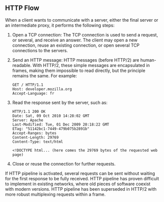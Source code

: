 ## HTTP Flow
When a client wants to communicate with a server, either the final
server or an intermediate proxy, it performs the following steps:

1. Open a TCP connection: The TCP connection is used to send a request,
   or several, and receive an answer. The client may open a new
   connection, reuse an existing connection, or open several TCP
   connections to the servers.
2. Send an HTTP message: HTTP messages (before HTTP/2) are
   human-readable. With HTTP/2, these simple messages are encapsulated
   in frames, making them impossible to read directly, but the principle
   remains the same. For example:
   
    ```
    GET / HTTP/1.1
    Host: developer.mozilla.org
    Accept-Language: fr
    ```
3. Read the response sent by the server, such as:

    ```
    HTTP/1.1 200 OK
    Date: Sat, 09 Oct 2010 14:28:02 GMT
    Server: Apache
    Last-Modified: Tue, 01 Dec 2009 20:18:22 GMT
    ETag: "51142bc1-7449-479b075b2891b"
    Accept-Ranges: bytes
    Content-Length: 29769
    Content-Type: text/html

    <!DOCTYPE html... (here comes the 29769 bytes of the requested web page)
    ```
4. Close or reuse the connection for further requests.

If HTTP pipeline is activated, several requests can be sent without
waiting for the first response to be fully received. HTTP pipeline has
proven difficult to implement in existing networks, where old pieces of
software coexist with modern versions. HTTP pipeline has been superseded
in HTTP/2 with more robust multiplexing requests within a frame.